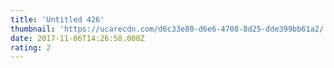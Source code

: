```yaml
---
title: 'Untitled 426'
thumbnail: 'https://ucarecdn.com/d6c33e80-d6e6-4708-8d25-dde399bb61a2/'
date: 2017-11-06T14:26:58.000Z
rating: 2
---
```

